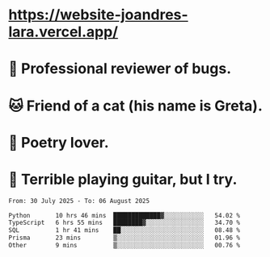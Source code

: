 # https://website-joandres-lara.vercel.app/
# 🐛 Professional reviewer of bugs.
# 🐱 Friend of a cat (his name is Greta).
# 📜 Poetry lover.
# 🎸 Terrible playing guitar, but I try.

<!--START_SECTION:waka-->

```txt
From: 30 July 2025 - To: 06 August 2025

Python       10 hrs 46 mins  █████████████▓░░░░░░░░░░░   54.02 %
TypeScript   6 hrs 55 mins   ████████▓░░░░░░░░░░░░░░░░   34.70 %
SQL          1 hr 41 mins    ██░░░░░░░░░░░░░░░░░░░░░░░   08.48 %
Prisma       23 mins         ▒░░░░░░░░░░░░░░░░░░░░░░░░   01.96 %
Other        9 mins          ▒░░░░░░░░░░░░░░░░░░░░░░░░   00.76 %
```

<!--END_SECTION:waka-->
